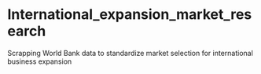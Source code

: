 # International_expansion_market_research
Scrapping World Bank data to standardize market selection for international business expansion 
